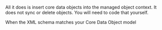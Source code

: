 All it does is insert core data objects into the managed object context.  It does not sync or delete objects.  You will need to code that yourself.

When the XML schema matches your Core Data Object model